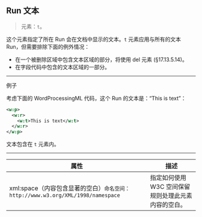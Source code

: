 ## Run 文本

> 元素：`t`。

这个元素指定了所在 Run 会在文档中显示的文本。`t` 元素应用与所有的文本 Run，但需要排除下面的例外情况：

- 在一个被删除区域中包含文本区域的部分，将使用 del 元素 (§17.13.5.14)。
- 在字段代码中包含的文本区域的一部分。

---

例子

考虑下面的 WordProcessingML 代码，这个 Run 的文本是：“This is text”：

```xml
<w:p>
  <w:r>
    <w:t>This is text</w:t>
  </w:r>
</w:p>
```

文本包含在 `t` 元素内。

---

| 属性                                                              | 描述                                     |
|-----------------------------------------------------------------|----------------------------------------|
| xml:space（内容包含显著的空白）`命名空间：http://www.w3.org/XML/1998/namespace` | 指定如何使用 W3C 空间保留规则处理此元素内容的空白。|

